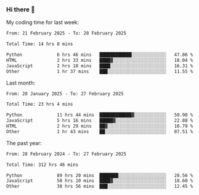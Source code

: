 ### Hi there 👋

My coding time for last week:

<!--START_SECTION:week-->

```txt
From: 21 February 2025 - To: 28 February 2025

Total Time: 14 hrs 8 mins

Python             6 hrs 46 mins   ████████████░░░░░░░░░░░░░   47.86 %
HTML               2 hrs 33 mins   ████▓░░░░░░░░░░░░░░░░░░░░   18.04 %
JavaScript         2 hrs 18 mins   ████░░░░░░░░░░░░░░░░░░░░░   16.31 %
Other              1 hr 37 mins    ███░░░░░░░░░░░░░░░░░░░░░░   11.55 %
```

<!--END_SECTION:week-->

Last month:

<!--START_SECTION:month-->

```txt
From: 28 January 2025 - To: 27 February 2025

Total Time: 23 hrs 4 mins

Python             11 hrs 44 mins  ████████████▓░░░░░░░░░░░░   50.90 %
JavaScript         5 hrs 16 mins   █████▓░░░░░░░░░░░░░░░░░░░   22.88 %
HTML               2 hrs 29 mins   ██▓░░░░░░░░░░░░░░░░░░░░░░   10.79 %
Other              1 hr 43 mins    ██░░░░░░░░░░░░░░░░░░░░░░░   07.51 %
```

<!--END_SECTION:month-->

The past year:

<!--START_SECTION:year-->

```txt
From: 28 February 2024 - To: 27 February 2025

Total Time: 312 hrs 46 mins

Python             89 hrs 20 mins  ███████░░░░░░░░░░░░░░░░░░   28.56 %
JavaScript         58 hrs 10 mins  ████▓░░░░░░░░░░░░░░░░░░░░   18.60 %
Other              38 hrs 56 mins  ███░░░░░░░░░░░░░░░░░░░░░░   12.45 %
```

<!--END_SECTION:year-->
